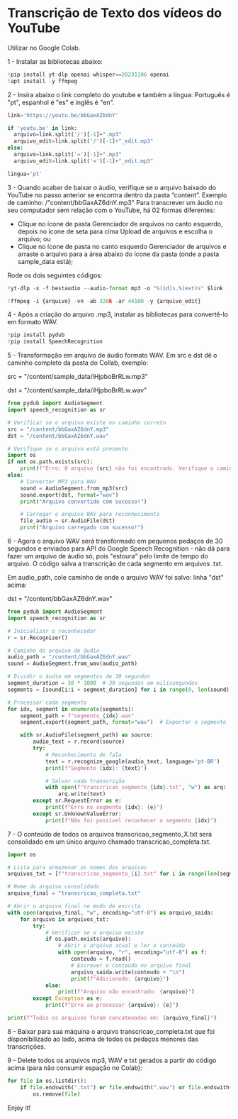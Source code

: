 # Transcrição de Texto dos vídeos do YouTube

Utilizar no Google Colab.

1 - Instalar as bibliotecas abaixo:

```python
!pip install yt-dlp openai-whisper==20231106 openai
!apt install -y ffmpeg
```

2 - Insira abaixo o link completo do youtube e também a língua: Português é "pt", espanhol é "es" e inglês é "en".

```python
link='https://youtu.be/bbGaxAZ6dnY'

if 'youtu.be' in link:
  arquivo=link.split('/')[-1]+".mp3"
  arquivo_edit=link.split('/')[-1]+"_edit.mp3"
else:
  arquivo=link.split('=')[-1]+".mp3"
  arquivo_edit=link.split('=')[-1]+"_edit.mp3"

lingua='pt'
```

3 - Quando acabar de baixar o áudio, verifique se o arquivo baixado do YouTube no passo anterior se encontra dentro da pasta “content”. Exemplo de caminho: /"content/bbGaxAZ6dnY.mp3"
Para transcrever um áudio no seu computador sem relação com o YouTube, há 02 formas diferentes:
- Clique no ícone de pasta Gerenciador de arquivos no canto esquerdo, depois no ícone de seta para cima Upload de arquivos e escolha o arquivo; ou
- Clique no ícone de pasta no canto esquerdo Gerenciador de arquivos e arraste o arquivo para a área abaixo do ícone da pasta (onde a pasta sample_data está);

Rode os dois seguintes códigos:

```python
!yt-dlp -x -f bestaudio --audio-format mp3 -o "%(id)s.%(ext)s" $link
```
```python
!ffmpeg -i {arquivo} -vn -ab 320k -ar 44100 -y {arquivo_edit}
```

4 - Após a criação do arquivo .mp3, instalar as bibliotecas para convertê-lo em formato WAV.
```python
!pip install pydub
!pip install SpeechRecognition
```

5 - Transformação em arquivo de áudio formato WAV.
Em src e dst dê o caminho completo da pasta do Collab, exemplo:

src = "/content/sample_data/iHjpboBrRLw.mp3"

dst = "/content/sample_data/iHjpboBrRLw.wav"

```python
from pydub import AudioSegment
import speech_recognition as sr

# Verificar se o arquivo existe no caminho correto
src = "/content/bbGaxAZ6dnY.mp3"
dst = "/content/bbGaxAZ6dnY.wav"

# Verifique se o arquivo está presente
import os
if not os.path.exists(src):
    print(f"Erro: O arquivo {src} não foi encontrado. Verifique o caminho!")
else:
    # Converter MP3 para WAV
    sound = AudioSegment.from_mp3(src)
    sound.export(dst, format="wav")
    print("Arquivo convertido com sucesso!")

    # Carregar o arquivo WAV para reconhecimento
    file_audio = sr.AudioFile(dst)
    print("Arquivo carregado com sucesso!")
```

6 - Agora o arquivo WAV será transformado em pequenos pedaços de 30 segundos e enviados para API do Google Speech Recognition - não dá para fazer um arquivo de áudio só, pois "estoura" pelo limite de tempo do arquivo. 
O código salva a transcrição de cada segmento em arquivos .txt.

Em audio_path, cole caminho de onde o arquivo WAV foi salvo: linha "dst" acima:

dst = "/content/bbGaxAZ6dnY.wav"

```python
from pydub import AudioSegment
import speech_recognition as sr

# Inicializar o reconhecedor
r = sr.Recognizer()

# Caminho do arquivo de áudio
audio_path = "/content/bbGaxAZ6dnY.wav"
sound = AudioSegment.from_wav(audio_path)

# Dividir o áudio em segmentos de 30 segundos
segment_duration = 30 * 1000  # 30 segundos em milissegundos
segments = [sound[i:i + segment_duration] for i in range(0, len(sound), segment_duration)]

# Processar cada segmento
for idx, segment in enumerate(segments):
    segment_path = f"segmento_{idx}.wav"
    segment.export(segment_path, format="wav")  # Exportar o segmento

    with sr.AudioFile(segment_path) as source:
        audio_text = r.record(source)
        try:
            # Reconhecimento de fala
            text = r.recognize_google(audio_text, language='pt-BR')
            print(f"Segmento {idx}: {text}")

            # Salvar cada transcrição
            with open(f"transcricao_segmento_{idx}.txt", "w") as arq:
                arq.write(text)
        except sr.RequestError as e:
            print(f"Erro no segmento {idx}: {e}")
        except sr.UnknownValueError:
            print(f"Não foi possível reconhecer o segmento {idx}")
```

7 - O conteúdo de todos os arquivos transcricao_segmento_X.txt será consolidado em um único arquivo chamado transcricao_completa.txt.

```python
import os

# Lista para armazenar os nomes dos arquivos
arquivos_txt = [f"transcricao_segmento_{i}.txt" for i in range(len(segments))]

# Nome do arquivo consolidado
arquivo_final = "transcricao_completa.txt"

# Abrir o arquivo final no modo de escrita
with open(arquivo_final, "w", encoding="utf-8") as arquivo_saida:
    for arquivo in arquivos_txt:
        try:
            # Verificar se o arquivo existe
            if os.path.exists(arquivo):
                # Abrir o arquivo atual e ler o conteúdo
                with open(arquivo, "r", encoding="utf-8") as f:
                    conteudo = f.read()
                    # Escrever o conteúdo no arquivo final
                    arquivo_saida.write(conteudo + "\n")
                    print(f"Adicionado: {arquivo}")
            else:
                print(f"Arquivo não encontrado: {arquivo}")
        except Exception as e:
            print(f"Erro ao processar {arquivo}: {e}")

print(f"Todos os arquivos foram concatenados em: {arquivo_final}")
```

8 - Baixar para sua máquina o arquivo transcricao_completa.txt que foi disponibilizado ao lado, acima de todos os pedaços menores das transcrições.

9 - Delete todos os arquivos mp3, WAV e txt gerados a partir do código acima (para não consumir espação no Colab):

```python
for file in os.listdir():
    if file.endswith(".txt") or file.endswith(".wav") or file.endswith(".mp3"):
        os.remove(file)
```

Enjoy it!
